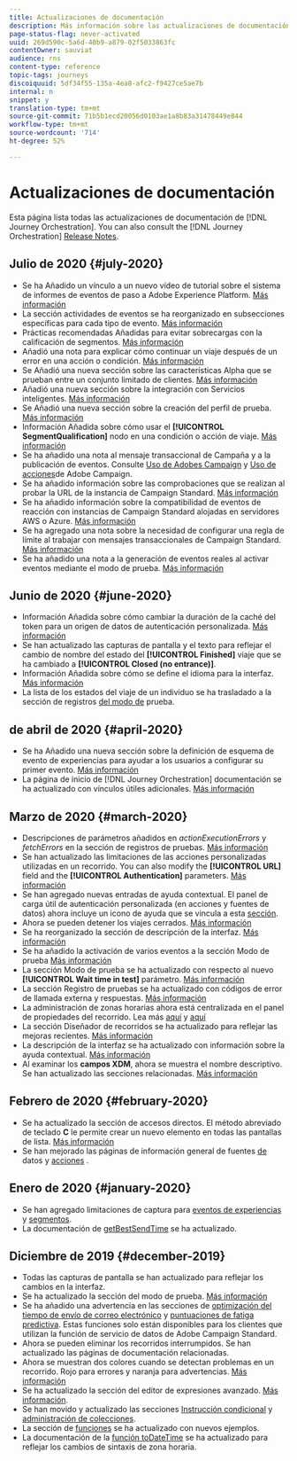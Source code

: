```yaml
---
title: Actualizaciones de documentación
description: Más información sobre las actualizaciones de documentación
page-status-flag: never-activated
uuid: 269d590c-5a6d-40b9-a879-02f5033863fc
contentOwner: sauviat
audience: rns
content-type: reference
topic-tags: journeys
discoiquuid: 5df34f55-135a-4ea8-afc2-f9427ce5ae7b
internal: n
snippet: y
translation-type: tm+mt
source-git-commit: 71b5b1ecd20056d0103ae1a8b83a31478449e844
workflow-type: tm+mt
source-wordcount: '714'
ht-degree: 52%

---
```



# Actualizaciones de documentación

Esta página lista todas las actualizaciones de documentación de [!DNL Journey Orchestration].
You can also consult the [!DNL Journey Orchestration] [Release Notes](../release-notes/release-notes.md).

## Julio de 2020 {#july-2020}

* Se ha Añadido un vínculo a un nuevo vídeo de tutorial sobre el sistema de informes de eventos de paso a Adobe Experience Platform. [Más información](../building-journeys/sharing-overview.md)
* La sección actividades de eventos se ha reorganizado en subsecciones específicas para cada tipo de evento. [Más información](../building-journeys/event-activities.md)
* Prácticas recomendadas Añadidas para evitar sobrecargas con la calificación de segmentos. [Más información](../building-journeys/segment-qualification-events.md#speed-segment-qualification)
* Añadió una nota para explicar cómo continuar un viaje después de un error en una acción o condición. [Más información](../about/troubleshooting.md#section_h3q_kqk_fhb)
* Se Añadió una nueva sección sobre las características Alpha que se prueban entre un conjunto limitado de clientes. [Más información](../alpha/alpha-overview.md)
* Añadió una nueva sección sobre la integración con Servicios inteligentes. [Más información](../ai-services/ai-services-overview.md)
* Se Añadió una nueva sección sobre la creación del perfil de prueba. [Más información](../building-journeys/testing-the-journey.md#create-test-profile)
* Información Añadida sobre cómo usar el **[!UICONTROL SegmentQualification]** nodo en una condición o acción de viaje. [Más información](../building-journeys/segment-qualification-events.md)
* Se ha añadido una nota al mensaje transaccional de Campaña y a la publicación de eventos. Consulte [Uso de Adobes Campaign](../action/working-with-adobe-campaign.md) y [Uso de acciones](../building-journeys/using-adobe-campaign-actions.md)de Adobe Campaign.
* Se ha añadido información sobre las comprobaciones que se realizan al probar la URL de la instancia de Campaign Standard. [Más información](../action/working-with-adobe-campaign.md)
* Se ha añadido información sobre la compatibilidad de eventos de reacción con instancias de Campaign Standard alojadas en servidores AWS o Azure. [Más información](../building-journeys/reaction-events.md)
* Se ha agregado una nota sobre la necesidad de configurar una regla de límite al trabajar con mensajes transaccionales de Campaign Standard. [Más información](../action/working-with-adobe-campaign.md)
* Se ha añadido una nota a la generación de eventos reales al activar eventos mediante el modo de prueba. [Más información](../building-journeys/testing-the-journey.md#firing_events)

## Junio de 2020 {#june-2020}

* Información Añadida sobre cómo cambiar la duración de la caché del token para un origen de datos de autenticación personalizada. [Más información](../datasource/external-data-sources.md#section_wjp_nl5_nhb)
* Se han actualizado las capturas de pantalla y el texto para reflejar el cambio de nombre del estado del **[!UICONTROL Finished]** viaje que se ha cambiado a **[!UICONTROL Closed (no entrance)]**.
* Información Añadida sobre cómo se define el idioma para la interfaz. [Más información](../about/user-interface.md)
* La lista de los estados del viaje de un individuo se ha trasladado a la sección de registros [del modo de](../building-journeys/testing-the-journey.md#viewing_logs) prueba.

## de abril de 2020 {#april-2020}

* Se ha Añadido una nueva sección sobre la definición de esquema de evento de experiencias para ayudar a los usuarios a configurar su primer evento. [Más información](../event/experience-event-schema.md)
* La página de inicio de [!DNL Journey Orchestration] documentación se ha actualizado con vínculos útiles adicionales. [Más información](../../journey-orchestration-home.md)

## Marzo de 2020 {#march-2020}

* Descripciones de parámetros añadidos en _actionExecutionErrors_ y _fetchErrors_ en la sección de registros de pruebas. [Más información](../building-journeys/testing-the-journey.md#viewing_logs)
* Se han actualizado las limitaciones de las acciones personalizadas utilizadas en un recorrido. You can also modify the **[!UICONTROL URL]** field and the **[!UICONTROL Authentication]** parameters. [Más información](../action/about-custom-action-configuration.md)
* Se han agregado nuevas entradas de ayuda contextual. El panel de carga útil de autenticación personalizada (en acciones y fuentes de datos) ahora incluye un icono de ayuda que se vincula a esta [sección](../datasource/external-data-sources.md#section_wjp_nl5_nhb).
* Ahora se pueden detener los viajes cerrados. [Más información](../building-journeys/using-the-journey-designer.md)
* Se ha reorganizado la sección de descripción de la interfaz. [Más información](../about/user-interface.md)
* Se ha añadido la activación de varios eventos a la sección Modo de prueba [Más información](../building-journeys/testing-the-journey.md#firing_events)
* La sección Modo de prueba se ha actualizado con respecto al nuevo **[!UICONTROL Wait time in test]** parámetro. [Más información](../building-journeys/testing-the-journey.md)
* La sección Registro de pruebas se ha actualizado con códigos de error de llamada externa y respuestas. [Más información](../building-journeys/testing-the-journey.md#viewing_logs)
* La administración de zonas horarias ahora está centralizada en el panel de propiedades del recorrido. Lea más [aquí](../building-journeys/changing-properties.md#timezone) y [aquí](../building-journeys/timezone-management.md)
* La sección Diseñador de recorridos se ha actualizado para reflejar las mejoras recientes. [Más información](../building-journeys/using-the-journey-designer.md)
* La descripción de la interfaz se ha actualizado con información sobre la ayuda contextual. [Más información](../about/user-interface.md#section_ksq_zr1_ffb)
* Al examinar los **campos XDM**, ahora se muestra el nombre descriptivo. Se han actualizado las secciones relacionadas. [Más información](../about/user-interface.md#friendly-names-display)

## Febrero de 2020 {#february-2020}

* Se ha actualizado la sección de accesos directos. El método abreviado de teclado **C** le permite crear un nuevo elemento en todas las pantallas de lista. [Más información](../about/user-interface.md#section_ksq_zr1_ffb)
* Se han mejorado las páginas de información general de fuentes [de](../datasource/about-data-sources.md) datos y [acciones](../action/action.md) .

## Enero de 2020 {#january-2020}

* Se han agregado limitaciones de captura para [eventos de experiencias](../datasource/adobe-experience-platform-data-source.md) y [segmentos](../functions/functioninsegment.md).
* La documentación de [getBestSendTime](../functions/functiongetbestsendtime.md) se ha actualizado.

## Diciembre de 2019 {#december-2019}

* Todas las capturas de pantalla se han actualizado para reflejar los cambios en la interfaz.
* Se ha actualizado la sección del modo de prueba. [Más información](../building-journeys/testing-the-journey.md)
* Se ha añadido una advertencia en las secciones de [optimización del tiempo de envío de correo electrónico](../building-journeys/wait-activity.md) y [puntuaciones de fatiga predictiva](../ai-services/leveraging-fatigue-scores.md). Estas funciones solo están disponibles para los clientes que utilizan la función de servicio de datos de Adobe Campaign Standard.
* Ahora se pueden eliminar los recorridos interrumpidos. Se han actualizado las páginas de documentación relacionadas.
* Ahora se muestran dos colores cuando se detectan problemas en un recorrido. Rojo para errores y naranja para advertencias. [Más información](../about/troubleshooting.md)
* Se ha actualizado la sección del editor de expresiones avanzado. [Más información](../expression/expressionadvanced.md).
* Se han movido y actualizado las secciones [Instrucción condicional](../expression/conditional-instruction.md) y [administración de colecciones](../expression/collection-management-functions.md).
* La sección de [funciones](../expression/functions.md) se ha actualizado con nuevos ejemplos.
* La documentación de la [función toDateTime](../functions/functiontodatetime.md) se ha actualizado para reflejar los cambios de sintaxis de zona horaria.
